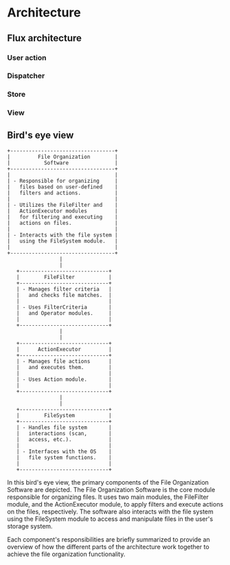 # Architecture

## Flux architecture

### User action

### Dispatcher

### Store

### View

## Bird's eye view

```
+----------------------------------+
|         File Organization        |
|           Software               |
+----------------------------------+
|                                  |
| - Responsible for organizing     |
|   files based on user-defined    |
|   filters and actions.           |
|                                  |
| - Utilizes the FileFilter and    |
|   ActionExecutor modules         |
|   for filtering and executing    |
|   actions on files.              |
|                                  |
| - Interacts with the file system |
|   using the FileSystem module.   |
|                                  |
+----------------------------------+
                 |
                 |
   +-----------------------------+
   |        FileFilter           |
   +-----------------------------+
   | - Manages filter criteria   |
   |   and checks file matches.  |
   |                             |
   | - Uses FilterCriteria       |
   |   and Operator modules.     |
   |                             |
   +-----------------------------+
                 |
                 |
   +-----------------------------+
   |      ActionExecutor         |
   +-----------------------------+
   | - Manages file actions      |
   |   and executes them.        |
   |                             |
   | - Uses Action module.       |
   |                             |
   +-----------------------------+
                 |
                 |
   +-----------------------------+
   |        FileSystem           |
   +-----------------------------+
   | - Handles file system       |
   |   interactions (scan,       |
   |   access, etc.).            |
   |                             |
   | - Interfaces with the OS    |
   |   file system functions.    |
   |                             |
   +-----------------------------+
```

In this bird's eye view, the primary components of the File Organization
Software are depicted. The File Organization Software is the core module
responsible for organizing files. It uses two main modules, the FileFilter
module, and the ActionExecutor module, to apply filters and execute actions on
the files, respectively. The software also interacts with the file system using
the FileSystem module to access and manipulate files in the user's storage
system.

Each component's responsibilities are briefly summarized to provide an overview
of how the different parts of the architecture work together to achieve the file
organization functionality.
